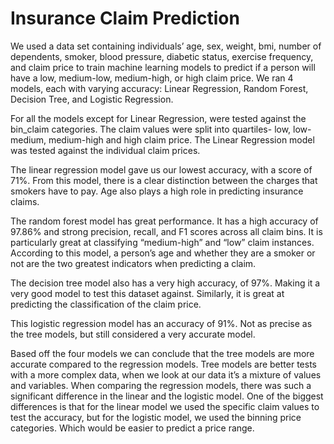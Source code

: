 # Insurance Claim Prediction
We used a data set containing individuals’ age, sex, weight, bmi, number of dependents, smoker, blood pressure, diabetic status, exercise frequency, and claim price to train machine learning models to predict if a person will have a low, medium-low, medium-high, or high claim price. We ran 4 models, each with varying accuracy: Linear Regression, Random Forest, Decision Tree, and Logistic Regression. 

For all the models except for Linear Regression, were tested against the bin_claim categories. The claim values were split into quartiles- low, low-medium, medium-high and high claim price. The Linear Regression model was tested against the individual claim prices. 

The linear regression model gave us our lowest accuracy, with a score of 71%. From this model, there is a clear distinction between the charges that smokers have to pay. Age also plays a high role in predicting insurance claims. 

The random forest model has great performance. It has a high accuracy of 97.86% and strong precision, recall, and F1 scores across all claim bins. It is particularly great at classifying “medium-high” and “low” claim instances. According to this model, a person’s age and whether they are a smoker or not are the two greatest indicators when predicting a claim.

The decision tree model also has a very high accuracy, of 97%. Making it a very good model to test this dataset against. Similarly, it is great at predicting the classification of the claim price.
 
This logistic regression model has an accuracy of 91%. Not as precise as the tree models, but still considered a very accurate model. 

Based off the four models we can conclude that the tree models are more accurate compared to the regression models. Tree models are better tests with a more complex data, when we look at our data it’s a mixture of values and variables. When comparing the regression models, there was such a significant difference in the linear and the logistic model. One of the biggest differences is that for the linear model we used the specific claim values to test the accuracy, but for the logistic model, we used the binning price categories. Which would be easier to predict a price range. 
 
